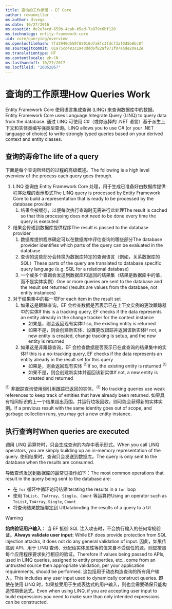 ```yaml
---
title: 查询的工作原理 - EF Core
author: rowanmiller
ms.author: divega
ms.date: 10/27/2016
ms.assetid: de2e34cd-659b-4cab-b5ed-7a979c6bf120
ms.technology: entity-framework-core
uid: core/querying/overview
ms.openlocfilehash: 7fd2940d559f82016d7a8fc3fdcf3af0d5b8bc8f
ms.sourcegitcommit: 01a75cd483c1943ddd6f82af971f07abde20912e
ms.translationtype: HT
ms.contentlocale: zh-CN
ms.lasthandoff: 10/27/2017
ms.locfileid: "26052867"
---
```

# <a name="how-queries-work"></a><span data-ttu-id="b99c8-102">查询的工作原理</span><span class="sxs-lookup"><span data-stu-id="b99c8-102">How Queries Work</span></span>

<span data-ttu-id="b99c8-103">Entity Framework Core 使用语言集成查询 (LINQ) 来查询数据库中的数据。</span><span class="sxs-lookup"><span data-stu-id="b99c8-103">Entity Framework Core uses Language Integrate Query (LINQ) to query data from the database.</span></span> <span data-ttu-id="b99c8-104">通过 LINQ 可使用 C#（或你选择的 .NET 语言）基于派生上下文和实体类编写强类型查询。</span><span class="sxs-lookup"><span data-stu-id="b99c8-104">LINQ allows you to use C# (or your .NET language of choice) to write strongly typed queries based on your derived context and entity classes.</span></span>

## <a name="the-life-of-a-query"></a><span data-ttu-id="b99c8-105">查询的寿命</span><span class="sxs-lookup"><span data-stu-id="b99c8-105">The life of a query</span></span>

<span data-ttu-id="b99c8-106">下面是每个查询所经历的过程的高级概述。</span><span class="sxs-lookup"><span data-stu-id="b99c8-106">The following is a high level overview of the process each query goes through.</span></span>

1. <span data-ttu-id="b99c8-107">LINQ 查询由 Entity Framework Core 处理，用于生成已准备好由数据库提供程序处理的表示形式</span><span class="sxs-lookup"><span data-stu-id="b99c8-107">The LINQ query is processed by Entity Framework Core to build a representation that is ready to be processed by the database provider</span></span>
   1. <span data-ttu-id="b99c8-108">结果会被缓存，以便每次执行查询时无需进行此处理</span><span class="sxs-lookup"><span data-stu-id="b99c8-108">The result is cached so that this processing does not need to be done every time the query is executed</span></span>
2. <span data-ttu-id="b99c8-109">结果会传递到数据库提供程序</span><span class="sxs-lookup"><span data-stu-id="b99c8-109">The result is passed to the database provider</span></span>
   1. <span data-ttu-id="b99c8-110">数据库提供程序确定可以在数据库中评估查询的哪些部分</span><span class="sxs-lookup"><span data-stu-id="b99c8-110">The database provider identifies which parts of the query can be evaluated in the database</span></span>
   2. <span data-ttu-id="b99c8-111">查询的这些部分会转换为数据库特定的查询语言（例如，关系数据库的 SQL）</span><span class="sxs-lookup"><span data-stu-id="b99c8-111">These parts of the query are translated to database specific query language (e.g. SQL for a relational database)</span></span>
   3. <span data-ttu-id="b99c8-112">一个或多个查询会发送到数据库和返回的结果集（结果是数据库中的值，而不是实体实例）</span><span class="sxs-lookup"><span data-stu-id="b99c8-112">One or more queries are sent to the database and the result set returned (results are values from the database, not entity instances)</span></span>
3. <span data-ttu-id="b99c8-113">对于结果集中的每一项</span><span class="sxs-lookup"><span data-stu-id="b99c8-113">For each item in the result set</span></span>
   1. <span data-ttu-id="b99c8-114">如果这是跟踪查询，EF 会检查数据是否表示已在上下文实例的更改跟踪器中的实体</span><span class="sxs-lookup"><span data-stu-id="b99c8-114">If this is a tracking query, EF checks if the data represents an entity already in the change tracker for the context instance</span></span>
      * <span data-ttu-id="b99c8-115">如果是，则会返回现有实体</span><span class="sxs-lookup"><span data-stu-id="b99c8-115">If so, the existing entity is returned</span></span>
      * <span data-ttu-id="b99c8-116">如果不是，则会创建新实体、设置更改跟踪并返回该新实体</span><span class="sxs-lookup"><span data-stu-id="b99c8-116">If not, a new entity is created, change tracking is setup, and the new entity is returned</span></span>
   2. <span data-ttu-id="b99c8-117">如果这是非跟踪查询，EF 会检查数据是否表示已在此查询的结果集中的实体</span><span class="sxs-lookup"><span data-stu-id="b99c8-117">If this is a no-tracking query, EF checks if the data represents an entity already in the result set for this query</span></span>
      * <span data-ttu-id="b99c8-118">如果是，则会返回现有实体 <sup>(1)</sup></span><span class="sxs-lookup"><span data-stu-id="b99c8-118">If so, the existing entity is returned <sup>(1)</sup></span></span>
      * <span data-ttu-id="b99c8-119">如果不是，则会创建新实体并返回该新实体</span><span class="sxs-lookup"><span data-stu-id="b99c8-119">If not, a new entity is created and returned</span></span>

<span data-ttu-id="b99c8-120"><sup>(1)</sup> 非跟踪查询使用弱引用跟踪已返回的实体。</span><span class="sxs-lookup"><span data-stu-id="b99c8-120"><sup>(1)</sup> No tracking queries use weak references to keep track of entities that have already been returned.</span></span> <span data-ttu-id="b99c8-121">如果具有相同标识的上一个结果超出范围，并运行垃圾回收，则可能会获得新的实体实例。</span><span class="sxs-lookup"><span data-stu-id="b99c8-121">If a previous result with the same identity goes out of scope, and garbage collection runs, you may get a new entity instance.</span></span>

## <a name="when-queries-are-executed"></a><span data-ttu-id="b99c8-122">执行查询时</span><span class="sxs-lookup"><span data-stu-id="b99c8-122">When queries are executed</span></span>

<span data-ttu-id="b99c8-123">调用 LINQ 运算符时，只会生成查询的内存中表示形式。</span><span class="sxs-lookup"><span data-stu-id="b99c8-123">When you call LINQ operators, you are simply building up an in-memory representation of the query.</span></span> <span data-ttu-id="b99c8-124">使用结果时，查询只会发送到数据库。</span><span class="sxs-lookup"><span data-stu-id="b99c8-124">The query is only sent to the database when the results are consumed.</span></span>

<span data-ttu-id="b99c8-125">导致查询发送到数据库的最常见操作如下：</span><span class="sxs-lookup"><span data-stu-id="b99c8-125">The most common operations that result in the query being sent to the database are:</span></span>
* <span data-ttu-id="b99c8-126">在 `for` 循环中循环访问结果</span><span class="sxs-lookup"><span data-stu-id="b99c8-126">Iterating the results in a `for` loop</span></span>
* <span data-ttu-id="b99c8-127">使用 `ToList`、`ToArray`、`Single`、`Count` 等运算符</span><span class="sxs-lookup"><span data-stu-id="b99c8-127">Using an operator such as `ToList`, `ToArray`, `Single`, `Count`</span></span>
* <span data-ttu-id="b99c8-128">将查询结果数据绑定到 UI</span><span class="sxs-lookup"><span data-stu-id="b99c8-128">Databinding the results of a query to a UI</span></span>

> [!WARNING]  
> <span data-ttu-id="b99c8-129">**始终验证用户输入：** 当 EF 抵御 SQL 注入攻击时，不会执行输入的任何常规验证。</span><span class="sxs-lookup"><span data-stu-id="b99c8-129">**Always validate user input:** While EF does provide protection from SQL injection attacks, it does not do any general validation of input.</span></span> <span data-ttu-id="b99c8-130">因此，如果传递到 API、用于 LINQ 查询、分配给实体属性等的值来自不受信任的源，则应按照每个应用程序要求执行相应的验证。</span><span class="sxs-lookup"><span data-stu-id="b99c8-130">Therefore if values being passed to APIs, used in LINQ queries, assigned to entity properties, etc., come from an untrusted source then appropriate validation, per your application requirements, should be performed.</span></span> <span data-ttu-id="b99c8-131">这包括用于动态构造查询的所有用户输入。</span><span class="sxs-lookup"><span data-stu-id="b99c8-131">This includes any user input used to dynamically construct queries.</span></span> <span data-ttu-id="b99c8-132">即使在使用 LINQ 时，如果接受用于生成表达式的用户输入，则也会需要确保只能构造预期表达式。</span><span class="sxs-lookup"><span data-stu-id="b99c8-132">Even when using LINQ, if you are accepting user input to build expressions you need to make sure than only intended expressions can be constructed.</span></span>
